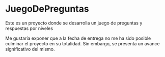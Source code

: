 # JuegoDePreguntas
Este es un proyecto donde se desarrolla un juego de preguntas y respuestas por niveles


Me gustaría exponer que a la fecha de entrega no me ha sido posible culminar el proyecto en su totalidad. 
Sin embargo, se presenta un avance significativo del mismo.